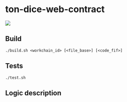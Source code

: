 # ton-dice-web-contract
![](https://github.com/tonradar/ton-dice-web-contract/workflows/Docker%20Image%20CI/badge.svg)

## Build
```./build.sh <workchain_id> [<file_base>] [<code_fif>]```

## Tests
```./test.sh```


## Logic description
